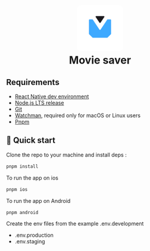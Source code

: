 <h1 align="center">
  <img alt="logo" src="./assets/icon.png" width="124px" style="border-radius:10px"/><br/>
Movie saver </h1>

## Requirements

- [React Native dev environment ](https://reactnative.dev/docs/environment-setup)
- [Node.js LTS release](https://nodejs.org/en/)
- [Git](https://git-scm.com/)
- [Watchman](https://facebook.github.io/watchman/docs/install#buildinstall), required only for macOS or Linux users
- [Pnpm](https://pnpm.io/installation)

## 👋 Quick start

Clone the repo to your machine and install deps :

```sh
pnpm install
```

To run the app on ios

```sh
pnpm ios
```

To run the app on Android

```sh
pnpm android
```

Create the env files from the example .env.development

- .env.production
- .env.staging
